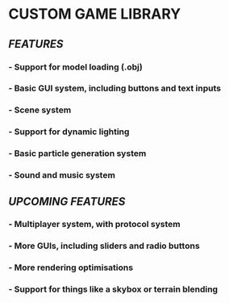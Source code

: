 # **CUSTOM GAME LIBRARY**

## _FEATURES_

### - Support for model loading (.obj)

### - Basic GUI system, including buttons and text inputs

### - Scene system

### - Support for dynamic lighting

### - Basic particle generation system

### - Sound and music system

###

## _UPCOMING FEATURES_

### - Multiplayer system, with protocol system

### - More GUIs, including sliders and radio buttons

### - More rendering optimisations

### - Support for things like a skybox or terrain blending
